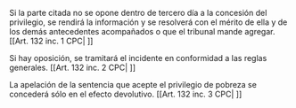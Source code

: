 Si la parte citada no se opone dentro de tercero día a la concesión del privilegio, se rendirá la información y se resolverá con el mérito de ella y de los demás antecedentes acompañados o que el tribunal mande agregar. [[Art. 132 inc. 1 CPC| ]]

Si hay oposición, se tramitará el incidente en conformidad a las reglas generales. [[Art. 132 inc. 2 CPC| ]]

La apelación de la sentencia que acepte el privilegio de pobreza se concederá sólo en el efecto devolutivo. [[Art. 132 inc. 3 CPC| ]]